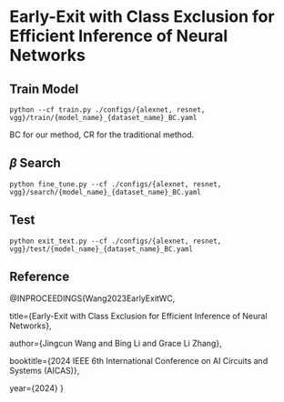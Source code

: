 # Early-Exit with Class Exclusion for Efficient Inference of Neural Networks

## Train Model
```angular2html
python --cf train.py ./configs/{alexnet, resnet, vgg}/train/{model_name}_{dataset_name}_BC.yaml
```
BC for our method, CR for the traditional method.

## $\beta$  Search

```angular2html
python fine_tune.py --cf ./configs/{alexnet, resnet, vgg}/search/{model_name}_{dataset_name}_BC.yaml
```

## Test

```angular2html
python exit_text.py --cf ./configs/{alexnet, resnet, vgg}/test/{model_name}_{dataset_name}_BC.yaml
```
## Reference 
@INPROCEEDINGS{Wang2023EarlyExitWC,

  title={Early-Exit with Class Exclusion for Efficient Inference of Neural Networks},
  
  author={Jingcun Wang and Bing Li and Grace Li Zhang},
  
  booktitle={2024 IEEE 6th International Conference on AI Circuits and Systems (AICAS)},
  
  year={2024}
}
